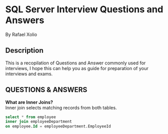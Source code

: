 # SQL Server Interview Questions and Answers
By Rafael Xolio


## Description
This is a recopilation of Questions and Answer commonly used for interviews, I hope this can help you as guide for preparation of your interviews and exams.


## QUESTIONS & ANSWERS


**What are Inner Joins?** \
Inner join selects matching records from both tables.

```sql
select * from employee
inner join employeeDepartment
on employee.Id = employeeDepartment.EmployeeId
```
